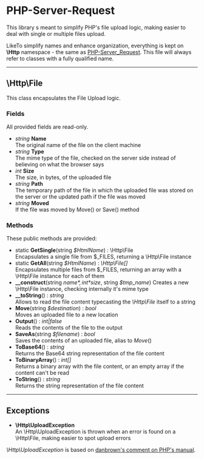 # PHP-Server-Request

This library s meant to simplify PHP's file upload logic, making easier to deal with single or multiple files upload.


LikeTo simplify names and enhance organization, everything is kept on **\Http** namespace - the same as [PHP-Server_Request](https://github.com/the-linck/PHP-Server-Request). This file will always refer to classes with a fully qualified name.

---

## \Http\File

This class encapsulates the File Upload logic.

### Fields

All provided fields are read-only.

* *string* **Name**  
The original name of the file on the client machine
* *string* **Type**  
The mime type of the file, checked on the server side instead of believing on what the browser says
* *int* **Size**  
The size, in bytes, of the uploaded file
* *string* **Path**  
The temporary path of the file in which the uploaded file was stored on the server or the updated path if the file was moved
* *string* **Moved**  
If the file was moved by Move() or Save() method



### Methods

These public methods are provided:

* static **GetSingle**(string *$HtmlName*) : \Http\File  
Encapsulates a single file from $_FILES, returning a \Http\File instance
* static **GetAll**(string *$HtmlName*) : *\Http\File[]*  
Encapsulates multiple files from $_FILES, returning an array with a \Http\File instance for each of them
* **__construct**(string *$name*, int *$size*, string *$tmp_name*)
Creates a new \Http\File instance, checking internally it's mime type
* **__toString**() : *string*  
Allows to read the file content typecasting the *\Http\File* itself to a string
* **Move**(string *$destination*) : *bool*  
Moves an uploaded file to a new location
* **Output**() : *int|false*  
Reads the contents of the file to the output
* **SaveAs**(string *$filename*) : *bool*  
Saves the contents of an uploaded file, alias to *Move*()
* **ToBase64**() : *string*  
Returns the Base64 string representation of the file content
* **ToBinaryArray**() : *int[]*  
Returns a binary array with the file content, or an empty array if the content can't be read
* **ToString**() : *string*  
Returns the string representation of the file content

---



## Exceptions
* **\Http\UploadException**  
An \Http\UploadException is thrown when an error is found on a \Http\File, making easier to spot upload errors


*\Http\UploadException* is based on [danbrown's comment on PHP's manual](https://www.php.net/manual/en/features.file-upload.errors.php).
